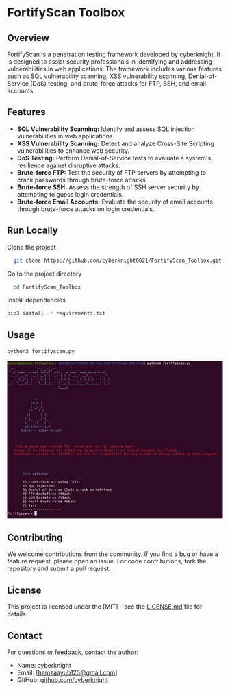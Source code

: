 # FortifyScan Toolbox

## Overview

FortifyScan is a penetration testing framework developed by cyberknight. It is designed to assist security professionals in identifying and addressing vulnerabilities in web applications. The framework includes various features such as SQL vulnerability scanning, XSS vulnerability scanning, Denial-of-Service (DoS) testing, and brute-force attacks for FTP, SSH, and email accounts.

## Features

- **SQL Vulnerability Scanning:** Identify and assess SQL injection vulnerabilities in web applications.
- **XSS Vulnerability Scanning:** Detect and analyze Cross-Site Scripting vulnerabilities to enhance web security.
- **DoS Testing:** Perform Denial-of-Service tests to evaluate a system's resilience against disruptive attacks.
- **Brute-force FTP:** Test the security of FTP servers by attempting to crack passwords through brute-force attacks.
- **Brute-force SSH:** Assess the strength of SSH server security by attempting to guess login credentials.
- **Brute-force Email Accounts:** Evaluate the security of email accounts through brute-force attacks on login credentials.

## Run Locally  

Clone the project  

~~~bash  
  git clone https://github.com/cyberknight0021/FortifyScan_Toolbox.git
~~~

Go to the project directory  

~~~bash  
  cd FortifyScan_Toolbox
~~~

Install dependencies  

~~~bash  
pip3 install -r requirements.txt
~~~


## Usage

~~~bash  
python3 fortifyscan.py
~~~

![Start-Image](https://github.com/cyberknight0021/FortifyScan_Toolbox/blob/master/modules/password/main.png)

## Contributing

We welcome contributions from the community. If you find a bug or have a feature request, please open an issue. For code contributions, fork the repository and submit a pull request.

## License

This project is licensed under the [MIT] - see the [LICENSE.md](LICENSE.md) file for details.


## Contact

For questions or feedback, contact the author:

- Name: cyberknight
- Email: [hamzaayub125@gmail.com]
- GitHub: [github.com/cyberknight](https://github.com/cyberknight)

